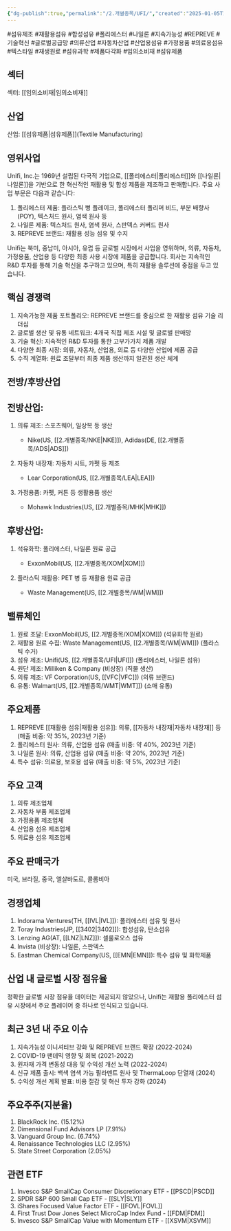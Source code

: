 ```yaml
---
{"dg-publish":true,"permalink":"/2.개별종목/UFI/","created":"2025-01-05T18:29:19.372+09:00","updated":"2025-06-03T20:06:01.835+09:00"}
---
```


#섬유제조 #재활용섬유 #합성섬유 #폴리에스터 #나일론 #지속가능성 #REPREVE #기술혁신 #글로벌공급망 #의류산업 #자동차산업 #산업용섬유 #가정용품 #의료용섬유 #텍스타일 #재생원료 #섬유과학 #제품다각화 #임의소비재 #섬유제품

## 섹터

섹터: [[임의소비재\|임의소비재]]

## 산업

산업: [[섬유제품\|섬유제품]](Textile Manufacturing)

## 영위사업

Unifi, Inc.는 1969년 설립된 다국적 기업으로, [[폴리에스터\|폴리에스터]]와 [[나일론\|나일론]]을 기반으로 한 혁신적인 재활용 및 합성 제품을 제조하고 판매합니다. 주요 사업 부문은 다음과 같습니다:

1. 폴리에스터 제품: 플라스틱 병 플레이크, 폴리에스터 폴리머 비드, 부분 배향사(POY), 텍스처드 원사, 염색 원사 등
2. 나일론 제품: 텍스처드 원사, 염색 원사, 스판덱스 커버드 원사
3. REPREVE 브랜드: 재활용 성능 섬유 및 수지

Unifi는 북미, 중남미, 아시아, 유럽 등 글로벌 시장에서 사업을 영위하며, 의류, 자동차, 가정용품, 산업용 등 다양한 최종 사용 시장에 제품을 공급합니다. 회사는 지속적인 R&D 투자를 통해 기술 혁신을 추구하고 있으며, 특히 재활용 솔루션에 중점을 두고 있습니다.

## 핵심 경쟁력

1. 지속가능한 제품 포트폴리오: REPREVE 브랜드를 중심으로 한 재활용 섬유 기술 리더십
2. 글로벌 생산 및 유통 네트워크: 4개국 직접 제조 시설 및 글로벌 판매망
3. 기술 혁신: 지속적인 R&D 투자를 통한 고부가가치 제품 개발
4. 다양한 최종 시장: 의류, 자동차, 산업용, 의료 등 다양한 산업에 제품 공급
5. 수직 계열화: 원료 조달부터 최종 제품 생산까지 일관된 생산 체계

## 전방/후방산업

## 전방산업:

1. 의류 제조: 스포츠웨어, 일상복 등 생산
    
    - Nike(US, [[2.개별종목/NKE\|NKE]]), Adidas(DE, [[2.개별종목/ADS\|ADS]])
    
2. 자동차 내장재: 자동차 시트, 카펫 등 제조
    
    - Lear Corporation(US, [[2.개별종목/LEA\|LEA]])
    
3. 가정용품: 카펫, 커튼 등 생활용품 생산
    
    - Mohawk Industries(US, [[2.개별종목/MHK\|MHK]])
    

## 후방산업:

1. 석유화학: 폴리에스터, 나일론 원료 공급
    
    - ExxonMobil(US, [[2.개별종목/XOM\|XOM]])
    
2. 플라스틱 재활용: PET 병 등 재활용 원료 공급
    
    - Waste Management(US, [[2.개별종목/WM\|WM]])
    

## 밸류체인

1. 원료 조달: ExxonMobil(US, [[2.개별종목/XOM\|XOM]]) (석유화학 원료)
2. 재활용 원료 수집: Waste Management(US, [[2.개별종목/WM\|WM]]) (플라스틱 수거)
3. 섬유 제조: Unifi(US, [[2.개별종목/UFI\|UFI]]) (폴리에스터, 나일론 섬유)
4. 원단 제조: Milliken & Company (비상장) (직물 생산)
5. 의류 제조: VF Corporation(US, [[VFC\|VFC]]) (의류 브랜드)
6. 유통: Walmart(US, [[2.개별종목/WMT\|WMT]]) (소매 유통)

## 주요제품

1. REPREVE [[재활용 섬유\|재활용 섬유]]: 의류, [[자동차 내장재\|자동차 내장재]] 등 (매출 비중: 약 35%, 2023년 기준)
2. 폴리에스터 원사: 의류, 산업용 섬유 (매출 비중: 약 40%, 2023년 기준)
3. 나일론 원사: 의류, 산업용 섬유 (매출 비중: 약 20%, 2023년 기준)
4. 특수 섬유: 의료용, 보호용 섬유 (매출 비중: 약 5%, 2023년 기준)

## 주요 고객

1. 의류 제조업체
2. 자동차 부품 제조업체
3. 가정용품 제조업체
4. 산업용 섬유 제조업체
5. 의료용 섬유 제조업체

## 주요 판매국가

미국, 브라질, 중국, 엘살바도르, 콜롬비아

## 경쟁업체

1. Indorama Ventures(TH, [[IVL\|IVL]]): 폴리에스터 섬유 및 원사
2. Toray Industries(JP, [[3402\|3402]]): 합성섬유, 탄소섬유
3. Lenzing AG(AT, [[LNZ\|LNZ]]): 셀룰로오스 섬유
4. Invista (비상장): 나일론, 스판덱스
5. Eastman Chemical Company(US, [[EMN\|EMN]]): 특수 섬유 및 화학제품

## 산업 내 글로벌 시장 점유율

정확한 글로벌 시장 점유율 데이터는 제공되지 않았으나, Unifi는 재활용 폴리에스터 섬유 시장에서 주요 플레이어 중 하나로 인식되고 있습니다.

## 최근 3년 내 주요 이슈

1. 지속가능성 이니셔티브 강화 및 REPREVE 브랜드 확장 (2022-2024)
2. COVID-19 팬데믹 영향 및 회복 (2021-2022)
3. 원자재 가격 변동성 대응 및 수익성 개선 노력 (2022-2024)
4. 신규 제품 출시: 백색 염색 가능 필라멘트 원사 및 ThermaLoop 단열재 (2024)
5. 수익성 개선 계획 발표: 비용 절감 및 혁신 투자 강화 (2024)

## 주요주주(지분율)

1. BlackRock Inc. (15.12%)
2. Dimensional Fund Advisors LP (7.91%)
3. Vanguard Group Inc. (6.74%)
4. Renaissance Technologies LLC (2.95%)
5. State Street Corporation (2.05%)

## 관련 ETF

1. Invesco S&P SmallCap Consumer Discretionary ETF - [[PSCD\|PSCD]]
2. SPDR S&P 600 Small Cap ETF - [[SLY\|SLY]]
3. iShares Focused Value Factor ETF - [[FOVL\|FOVL]]
4. First Trust Dow Jones Select MicroCap Index Fund - [[FDM\|FDM]]
5. Invesco S&P SmallCap Value with Momentum ETF - [[XSVM\|XSVM]]
